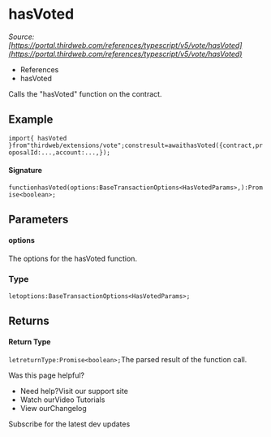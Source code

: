 # hasVoted

*Source: [https://portal.thirdweb.com/references/typescript/v5/vote/hasVoted](https://portal.thirdweb.com/references/typescript/v5/vote/hasVoted)*

* References
* hasVoted

Calls the "hasVoted" function on the contract.

## Example

`import{ hasVoted }from"thirdweb/extensions/vote";constresult=awaithasVoted({contract,proposalId:...,account:...,});`
#### Signature

`functionhasVoted(options:BaseTransactionOptions<HasVotedParams>,):Promise<boolean>;`
## Parameters

#### options

The options for the hasVoted function.

### Type

`letoptions:BaseTransactionOptions<HasVotedParams>;`
## Returns

#### Return Type

`letreturnType:Promise<boolean>;`The parsed result of the function call.

Was this page helpful?

* Need help?Visit our support site
* Watch ourVideo Tutorials
* View ourChangelog

Subscribe for the latest dev updates

